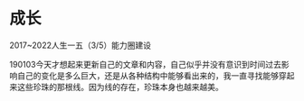 # 成长
2017~2022人生一五（3/5）能力圈建设

190103今天才想起来更新自己的文章和内容，自己似乎并没有意识到时间过去影响自己的变化是多么巨大，还是从各种结构中能够看出来的，我一直寻找能够穿起来这些珍珠的那根线。因为线的存在，珍珠本身也越来越美。

